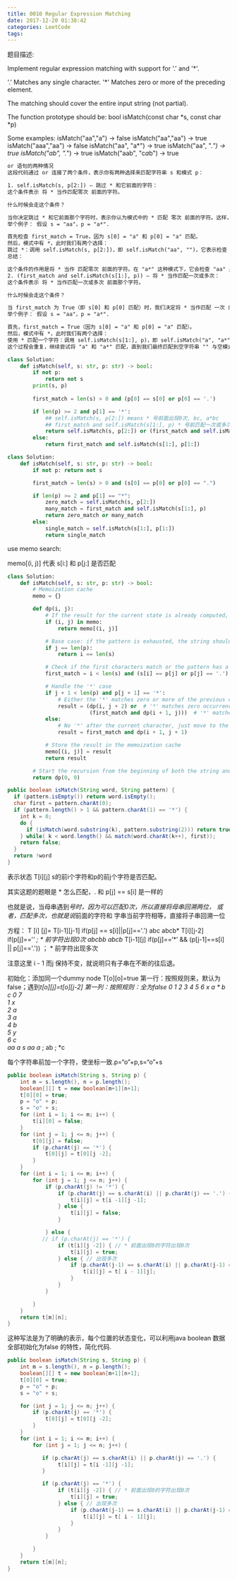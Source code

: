 ```yaml
---
title: 0010 Regular Expression Matching
date: 2017-12-20 01:38:42
categories: LeetCode
tags:
---
```


题目描述:

Implement regular expression matching with support for '.' and '*'.

'.' Matches any single character.
'*' Matches zero or more of the preceding element.

The matching should cover the entire input string (not partial).

The function prototype should be:
bool isMatch(const char *s, const char *p)

Some examples:
isMatch("aa","a") → false
isMatch("aa","aa") → true
isMatch("aaa","aa") → false
isMatch("aa", "a*") → true
isMatch("aa", ".*") → true
isMatch("ab", ".*") → true
isMatch("aab", "c*a*b") → true

```txt
or 语句的两种情况
这段代码通过 or 连接了两个条件，表示你有两种选择来匹配字符串 s 和模式 p：

1. self.isMatch(s, p[2:]) — 跳过 * 和它前面的字符：
这个条件表示 将 * 当作匹配零次 前面的字符。

什么时候会走这个条件？

当你决定跳过 * 和它前面那个字符时，表示你认为模式中的 * 匹配 零次 前面的字符。这样，你就可以将字符串 s 和模式 p[2:]（去掉前面那个字符和 * 后）继续匹配。
举个例子： 假设 s = "aa"，p = "a*".

首先检查 first_match = True，因为 s[0] = "a" 和 p[0] = "a" 匹配。
然后，模式中有 *，此时我们有两个选择：
跳过 *：调用 self.isMatch(s, p[2:])，即 self.isMatch("aa", "")，它表示检查 "aa" 能否匹配空模式 ""。这显然会返回 False，因为 "aa" 不是空字符串。
总结：

这个条件的作用是将 * 当作 匹配零次 前面的字符。在 "a*" 这种模式下，它会检查 "aa" 是否能匹配空模式，但在这种情况下显然是不能匹配的，因此返回 False。
2. (first_match and self.isMatch(s[1:], p)) — 将 * 当作匹配一次或多次：
这个条件表示 将 * 当作匹配一次或多次 前面那个字符。

什么时候会走这个条件？

当 first_match 为 True（即 s[0] 和 p[0] 匹配）时，我们决定将 * 当作匹配 一次 或 多次 前面的字符。此时，我们从字符串 s 中去掉第一个字符，并继续检查剩下的部分 s[1:] 是否能与模式 p 匹配。
举个例子： 假设 s = "aa"，p = "a*".

首先，first_match = True（因为 s[0] = "a" 和 p[0] = "a" 匹配）。
然后，模式中有 *，此时我们有两个选择：
使用 * 匹配一个字符：调用 self.isMatch(s[1:], p)，即 self.isMatch("a", "a*")，表示去掉字符串 s 的第一个字符后，检查 "a" 是否能匹配 "a*".
这个过程会重复，继续尝试将 "a" 和 "a*" 匹配，直到我们最终匹配到空字符串 "" 与空模式 ""，返回 True。
```

```python
class Solution:
    def isMatch(self, s: str, p: str) -> bool:
        if not p:
            return not s
        print(s, p)
        
        first_match = len(s) > 0 and (p[0] == s[0] or p[0] == '.')

        if len(p) >= 2 and p[1] == '*':
            ## self.isMatch(s, p[2:]) means * 号前面出现0次, bc, a*bc 
            ## first_match and self.isMatch(s[1:], p) * 号前匹配一次或多次 aaa a*
            return self.isMatch(s, p[2:]) or (first_match and self.isMatch(s[1:], p))
        else:
            return first_match and self.isMatch(s[1:], p[1:])
```

```python
class Solution:
    def isMatch(self, s: str, p: str) -> bool:
        if not p: return not s

        first_match = len(s) > 0 and (s[0] == p[0] or p[0] == ".")

        if len(p) >= 2 and p[1] == "*":
            zero_match = self.isMatch(s, p[2:])
            many_match = first_match and self.isMatch(s[1:], p)
            return zero_match or many_match
        else:
            single_match = self.isMatch(s[1:], p[1:])
            return single_match
```

use memo search:

memo[(i, j)] 代表 s[i:] 和 p[j:] 是否匹配

```python
class Solution:
    def isMatch(self, s: str, p: str) -> bool:
        # Memoization cache
        memo = {}

        def dp(i, j):
            # If the result for the current state is already computed, return it from memo
            if (i, j) in memo:
                return memo[(i, j)]

            # Base case: if the pattern is exhausted, the string should also be exhausted
            if j == len(p):
                return i == len(s)

            # Check if the first characters match or the pattern has a dot (.)
            first_match = i < len(s) and (s[i] == p[j] or p[j] == '.')

            # Handle the '*' case
            if j + 1 < len(p) and p[j + 1] == '*':
                # Either the '*' matches zero or more of the previous character
                result = (dp(i, j + 2) or  # '*' matches zero occurrences
                          (first_match and dp(i + 1, j)))  # '*' matches one or more occurrences
            else:
                # No '*' after the current character, just move to the next character
                result = first_match and dp(i + 1, j + 1)

            # Store the result in the memoization cache
            memo[(i, j)] = result
            return result

        # Start the recursion from the beginning of both the string and the pattern
        return dp(0, 0)

```


```java
public boolean isMatch(String word, String pattern) {
  if (pattern.isEmpty()) return word.isEmpty();
  char first = pattern.charAt(0);
  if (pattern.length() > 1 && pattern.charAt(1) == '*') {
    int k = 0;
    do {
      if (isMatch(word.substring(k), pattern.substring(2))) return true;
    } while( k < word.length() && match(word.charAt(k++), first));
    return false;
  } 
  return !word
}
```

表示状态 T[i][j] s的前i个字符和p的前j个字符是否匹配。

其实这题的题眼是 * 怎么匹配，. 和 p[j] == s[i] 是一样的

也就是说，当母串遇到*号时，因为可以匹配0次，所以直接将母串回溯两位，
或者，匹配多次，也就是说*前面的字符和 字串当前字符相等，直接将子串回溯一位

方程：
T [i] [j]=  T[i-1][j-1] if(p[j] == s[i]||p[j]=='.')
abc abcb*   T[i][j-2] if(p[j]==‘*’ ; * 前字符出现0次
abcbb abcb* T[i-1][j] if(p[j]==‘*’ && (p[j-1]==s[i] || p[j]=='.')) ； * 前字符出现多次

注意这里 i - 1 而j 保持不变，就说明只有子串在不断的往后退。

初始化：添加同一个dummy node T[o][o]=true
第一行：按照规则来，默认为false；遇到*t[o][j]=t[o][j-2]
第一列：按照规则：全为false
      0  1  2  3  4  5  6
        x  a  *  b    c
0      7            
1    x              
2    a              
3    a              
4    b              
5    y              
6    c              
aa  a  s  aa  a*  ;  ab  ;  *c

每个字符串前加一个字符，使坐标一致.p=“o”+p,s=“o”+s

```java
public boolean isMatch(String s, String p) {
    int m = s.length(), n = p.length();
    boolean[][] t = new boolean[m+1][n+1];
    t[0][0] = true;
    p = "o" + p;
    s = "o" + s;
    for (int i = 1; i <= m; i++) {
        t[i][0] = false;
    }
    for (int j = 1; j <= n; j++) {
        t[0][j] = false;
        if (p.charAt(j) == '*') {
            t[0][j] = t[0][j -2];
        }
    }
    for (int i = 1; i <= m; i++) {
        for (int j = 1; j <= n; j++) {
            if (p.charAt(j) != '*') {
                if (p.charAt(j) == s.charAt(i) || p.charAt(j) == '.') {
                    t[i][j] = t[i -1][j -1];    
                } else {
                    t[i][j] = false;
                }

            } else { 
           // if (p.charAt(j) == '*') {
                if (t[i][j -2]) { // * 前面出现0的字符出现0次 
                    t[i][j] = true;
                } else { // 出现多次
                    if (p.charAt(j-1) == s.charAt(i) || p.charAt(j-1) == '.') {
                        t[i][j] = t[ i - 1][j];
                    }
                }
            }

        }
    }
    return t[m][n];
}
```
这种写法是为了明确的表示，每个位置的状态变化，可以利用java boolean 数据全部初始化为false 的特性，简化代码.

```java
public boolean isMatch(String s, String p) {
    int m = s.length(), n = p.length();
    boolean[][] t = new boolean[m+1][n+1];
    t[0][0] = true;
    p = "o" + p;
    s = "o" + s;

    for (int j = 1; j <= n; j++) {
        if (p.charAt(j) == '*') {
            t[0][j] = t[0][j -2];
        }
    }
    for (int i = 1; i <= m; i++) {
        for (int j = 1; j <= n; j++) {

           if (p.charAt(j) == s.charAt(i) || p.charAt(j) == '.') {
                t[i][j] = t[i -1][j -1];    
           } 

           if (p.charAt(j) == '*') {
                if (t[i][j -2]) { // * 前面出现0的字符出现0次 
                    t[i][j] = true;
                } else { // 出现多次
                    if (p.charAt(j-1) == s.charAt(i) || p.charAt(j-1) == '.') {
                        t[i][j] = t[ i - 1][j];
                    }
                }
            }

        }
    }
    return t[m][n];
}
```


